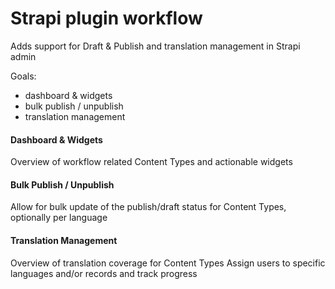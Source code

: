 # Strapi plugin workflow

Adds support for Draft & Publish and translation management in Strapi admin

Goals:
- dashboard & widgets
- bulk publish / unpublish 
- translation management

#### Dashboard & Widgets
Overview of workflow related Content Types and actionable widgets

#### Bulk Publish / Unpublish
Allow for bulk update of the publish/draft status for Content Types, optionally per language

#### Translation Management
Overview of translation coverage for Content Types
Assign users to specific languages and/or records and track progress
